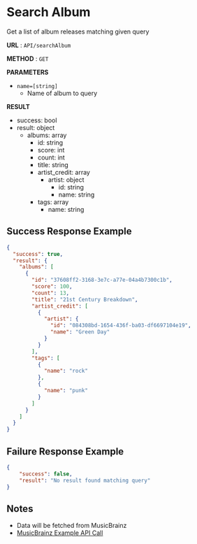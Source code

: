 # Search Album
Get a list of album releases matching given query

**URL** : `API/searchAlbum`

**METHOD** : `GET`

**PARAMETERS**<br>
* `name=[string]`
	* Name of album to query

**RESULT**<br>
* success: bool
* result: object
	* albums: array
		* id: string
		* score: int
		* count: int
		* title: string
		* artist_credit: array
			* artist: object
				* id: string
				* name: string
		* tags: array
			* name: string

## Success Response Example
```json
{
  "success": true,
  "result": {
    "albums": [
      {
        "id": "37608ff2-3168-3e7c-a77e-04a4b7300c1b",
        "score": 100,
        "count": 13,
        "title": "21st Century Breakdown",
        "artist_credit": [
          {
            "artist": {
              "id": "084308bd-1654-436f-ba03-df6697104e19",
              "name": "Green Day"
            }
          }
        ],
        "tags": [
          {
            "name": "rock"
          },
          {
            "name": "punk"
          }
        ]
      }
    ]
  }
}
```

## Failure Response Example
```json
{
	"success": false,
	"result": "No result found matching query"
}
```

## Notes
* Data will be fetched from MusicBrainz
* [MusicBrainz Example API Call](http://musicbrainz.org/ws/2/release-group/?query=%2221st%20century%20breakdown%22%20AND%20type:album&fmt=json)
